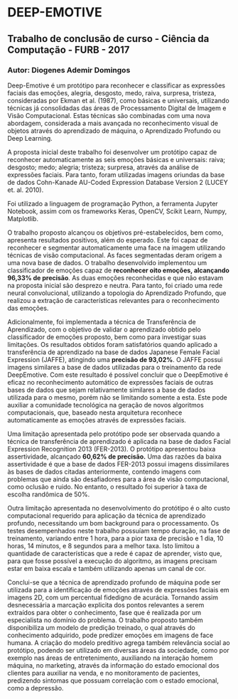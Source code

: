 # DEEP-EMOTIVE

## Trabalho de conclusão de curso - Ciência da Computação  - FURB - 2017
### Autor: Diogenes Ademir Domingos<br>

Deep-Emotive é um protótipo para reconhecer e classificar as expressões faciais das emoções, alegria, desgosto, medo, raiva, surpresa,
tristeza, consideradas por Ekman et al. (1987), como básicas e universais, utilizando técnicas já consolidadas das áreas de 
Processamento Digital de Imagem e Visão Computacional. Estas técnicas são combinadas com uma nova abordagem, considerada a mais avançada
no reconhecimento visual de objetos através do aprendizado de máquina, o Aprendizado Profundo ou Deep Learning.

<p>A proposta inicial deste trabalho foi desenvolver um protótipo capaz de reconhecer automaticamente as seis emoções básicas e universais: 
raiva; desgosto; medo; alegria; tristeza; surpresa, através da análise de expressões faciais. Para tanto, foram utilizadas imagens oriundas
da base de dados Cohn-Kanade AU-Coded Expression Database Version 2 (LUCEY et. al. 2010).</p>

<p>Foi utilizado a linguagem de programação Python, a ferramenta Jupyter Notebook, assim com os frameworks Keras, OpenCV, Scikit Learn, 
Numpy, Matplotlib.</p>

<p>O trabalho proposto alcançou os objetivos pré-estabelecidos, bem como, apresenta resultados positivos, além do esperado. 
Este foi capaz de reconhecer e segmentar automaticamente uma face na imagem utilizando técnicas de visão computacional. 
As faces segmentadas deram origem a uma nova base de dados. O trabalho desenvolvido implementou um classificador de emoções capaz de 
<b>reconhecer oito emoções, alcançando 96,33% de precisão</b>. As duas emoções reconhecidas e que não estavam na proposta inicial são desprezo 
e neutra. Para tanto, foi criado uma rede neural convolucional, utilizando a topologia do Aprendizado Profundo, que realizou a 
extração de características relevantes para o reconhecimento das emoções.</p>

<p>Adicionalmente, foi implementada a técnica de Transferência de Aprendizado, com o objetivo de validar o aprendizado obtido pelo 
classificador de emoções proposto, bem como para investigar suas limitações. Os resultados obtidos foram satisfatórios quando 
aplicado a transferência de aprendizado na base de dados Japanese Female Facial Expression (JAFFE), atingindo uma <b>precisão de 93,02%</b>. 
O JAFFE possui imagens similares a base de dados utilizadas para o treinamento da rede DeepEmotive. 
Com este resultado é possível concluir que o DeepEmotive é eficaz no reconhecimento automático de expressões faciais de outras 
bases de dados que sejam relativamente similares a base de dados utilizada para o mesmo, porém não se limitando somente a esta. 
Este pode auxiliar a comunidade tecnológica na geração de novos algoritmos computacionais, que, baseado nesta arquitetura reconhece 
automaticamente as emoções através de expressões faciais.</p>

<p>Uma limitação apresentada pelo protótipo pode ser observada quando a técnica de transferência de aprendizado é aplicada 
na base de dados Facial Expression Recognition 2013 (FER-2013). O protótipo apresentou baixa assertividade, alcançado <b>60,62% de 
precisão.</b> Uma das razões da baixa assertividade é que a base de dados FER-2013 possui imagens dissimilares às bases de dados citadas anteriormente, 
contendo imagens com problemas que ainda são desafiadores para a área de visão computacional, como oclusão e ruido. No entanto, 
o resultado foi superior à taxa de escolha randômica de 50%.</p>

<p>Outra limitação apresentada no desenvolvimento do protótipo é o alto custo computacional requerido para aplicação da técnica de 
aprendizado profundo, necessitando um bom background para o processamento. Os testes desempenhados neste trabalho possuíam tempo duração, 
na fase de treinamento, variando entre 1 hora, para a pior taxa de precisão e 1 dia, 10 horas, 14 minutos, e 8 segundos para a melhor taxa.
Isto limitou a quantidade de características que a rede é capaz de aprender, visto que, para que fosse possível a execução do algoritmo, 
as imagens precisam estar em baixa escala e também utilizando apenas um canal de cor.</p>

<p>Conclui-se que a técnica de aprendizado profundo de máquina pode ser utilizada para a identificação de emoções através de expressões
faciais em imagens 2D, com um percentual fidedigno de acurácia. Tornando assim desnecessária a marcação explicita dos pontos relevantes
a serem extraídos para obter o conhecimento, fase que é realizada por um especialista no domínio do problema.
O trabalho proposto também disponibiliza um modelo de predição treinado, o qual através do conhecimento adquirido, pode predizer emoções
em imagens de face humana. A criação do modelo preditivo agrega também relevância social ao protótipo, podendo ser utilizado em diversas 
áreas da sociedade, como por exemplo nas áreas de entretenimento, auxiliando na interação homem máquina, no marketing, através da 
informação do estado emocional dos clientes para auxiliar na venda, e no monitoramento de pacientes, predizendo sintomas que possuam 
correlação com o estado emocional, como a depressão.</p>
